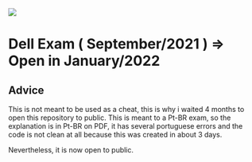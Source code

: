 <img src="http://unmaintained.tech/badge.svg"/>

# Dell Exam ( September/2021 ) => Open in January/2022

## Advice 
This is not meant to be used as a cheat, this is why i waited 4 months to open this repository to public.
This is meant to a Pt-BR exam, so the explanation is in Pt-BR on PDF, it has several portuguese errors and the code is not clean at all because this was created in about 3 days.

Nevertheless, it is now open to public.
